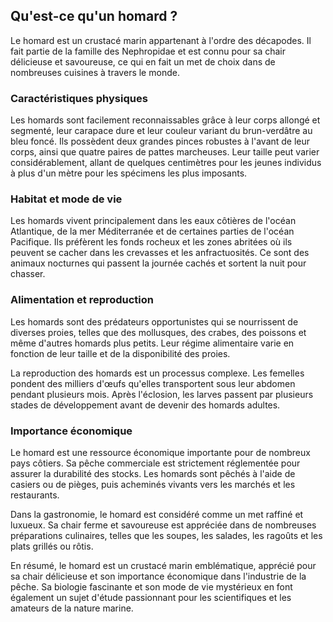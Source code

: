## Qu'est-ce qu'un homard ?

Le homard est un crustacé marin appartenant à l'ordre des décapodes. Il fait partie de la famille des Nephropidae et est connu pour sa chair délicieuse et savoureuse, ce qui en fait un met de choix dans de nombreuses cuisines à travers le monde.

### Caractéristiques physiques

Les homards sont facilement reconnaissables grâce à leur corps allongé et segmenté, leur carapace dure et leur couleur variant du brun-verdâtre au bleu foncé. Ils possèdent deux grandes pinces robustes à l'avant de leur corps, ainsi que quatre paires de pattes marcheuses. Leur taille peut varier considérablement, allant de quelques centimètres pour les jeunes individus à plus d'un mètre pour les spécimens les plus imposants.

### Habitat et mode de vie

Les homards vivent principalement dans les eaux côtières de l'océan Atlantique, de la mer Méditerranée et de certaines parties de l'océan Pacifique. Ils préfèrent les fonds rocheux et les zones abritées où ils peuvent se cacher dans les crevasses et les anfractuosités. Ce sont des animaux nocturnes qui passent la journée cachés et sortent la nuit pour chasser.

### Alimentation et reproduction

Les homards sont des prédateurs opportunistes qui se nourrissent de diverses proies, telles que des mollusques, des crabes, des poissons et même d'autres homards plus petits. Leur régime alimentaire varie en fonction de leur taille et de la disponibilité des proies.

La reproduction des homards est un processus complexe. Les femelles pondent des milliers d'œufs qu'elles transportent sous leur abdomen pendant plusieurs mois. Après l'éclosion, les larves passent par plusieurs stades de développement avant de devenir des homards adultes.

### Importance économique

Le homard est une ressource économique importante pour de nombreux pays côtiers. Sa pêche commerciale est strictement réglementée pour assurer la durabilité des stocks. Les homards sont pêchés à l'aide de casiers ou de pièges, puis acheminés vivants vers les marchés et les restaurants.

Dans la gastronomie, le homard est considéré comme un met raffiné et luxueux. Sa chair ferme et savoureuse est appréciée dans de nombreuses préparations culinaires, telles que les soupes, les salades, les ragoûts et les plats grillés ou rôtis.

En résumé, le homard est un crustacé marin emblématique, apprécié pour sa chair délicieuse et son importance économique dans l'industrie de la pêche. Sa biologie fascinante et son mode de vie mystérieux en font également un sujet d'étude passionnant pour les scientifiques et les amateurs de la nature marine.
